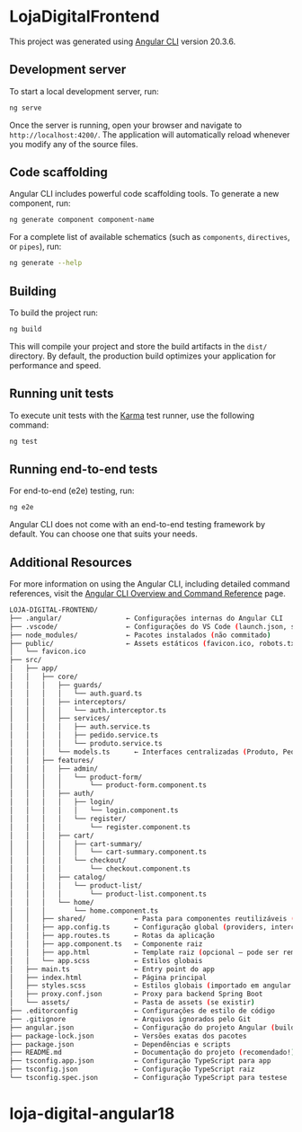 # LojaDigitalFrontend

This project was generated using [Angular CLI](https://github.com/angular/angular-cli) version 20.3.6.

## Development server

To start a local development server, run:

```bash
ng serve
```

Once the server is running, open your browser and navigate to `http://localhost:4200/`. The application will automatically reload whenever you modify any of the source files.

## Code scaffolding

Angular CLI includes powerful code scaffolding tools. To generate a new component, run:

```bash
ng generate component component-name
```

For a complete list of available schematics (such as `components`, `directives`, or `pipes`), run:

```bash
ng generate --help
```

## Building

To build the project run:

```bash
ng build
```

This will compile your project and store the build artifacts in the `dist/` directory. By default, the production build optimizes your application for performance and speed.

## Running unit tests

To execute unit tests with the [Karma](https://karma-runner.github.io) test runner, use the following command:

```bash
ng test
```

## Running end-to-end tests

For end-to-end (e2e) testing, run:

```bash
ng e2e
```

Angular CLI does not come with an end-to-end testing framework by default. You can choose one that suits your needs.

## Additional Resources

For more information on using the Angular CLI, including detailed command references, visit the [Angular CLI Overview and Command Reference](https://angular.dev/tools/cli) page.


```bash
LOJA-DIGITAL-FRONTEND/
├── .angular/                ← Configurações internas do Angular CLI
├── .vscode/                 ← Configurações do VS Code (launch.json, settings.json)
├── node_modules/            ← Pacotes instalados (não commitado)
├── public/                  ← Assets estáticos (favicon.ico, robots.txt, etc.)
│   └── favicon.ico
├── src/
│   ├── app/
│   │   ├── core/
│   │   │   ├── guards/
│   │   │   │   └── auth.guard.ts
│   │   │   ├── interceptors/
│   │   │   │   └── auth.interceptor.ts
│   │   │   ├── services/
│   │   │   │   ├── auth.service.ts
│   │   │   │   ├── pedido.service.ts
│   │   │   │   └── produto.service.ts
│   │   │   └── models.ts      ← Interfaces centralizadas (Produto, Pedido, etc.)
│   │   ├── features/
│   │   │   ├── admin/
│   │   │   │   └── product-form/
│   │   │   │       └── product-form.component.ts
│   │   │   ├── auth/
│   │   │   │   ├── login/
│   │   │   │   │   └── login.component.ts
│   │   │   │   └── register/
│   │   │   │       └── register.component.ts
│   │   │   ├── cart/
│   │   │   │   ├── cart-summary/
│   │   │   │   │   └── cart-summary.component.ts
│   │   │   │   └── checkout/
│   │   │   │       └── checkout.component.ts
│   │   │   ├── catalog/
│   │   │   │   └── product-list/
│   │   │   │       └── product-list.component.ts
│   │   │   └── home/
│   │   │       └── home.component.ts
│   │   ├── shared/            ← Pasta para componentes reutilizáveis (vazia por enquanto)
│   │   ├── app.config.ts      ← Configuração global (providers, interceptors)
│   │   ├── app.routes.ts      ← Rotas da aplicação
│   │   ├── app.component.ts   ← Componente raiz
│   │   ├── app.html           ← Template raiz (opcional — pode ser removido)
│   │   └── app.scss           ← Estilos globais
│   ├── main.ts                ← Entry point do app
│   ├── index.html             ← Página principal
│   ├── styles.scss            ← Estilos globais (importado em angular.json)
│   ├── proxy.conf.json        ← Proxy para backend Spring Boot
│   └── assets/                ← Pasta de assets (se existir)
├── .editorconfig              ← Configurações de estilo de código
├── .gitignore                 ← Arquivos ignorados pelo Git
├── angular.json               ← Configuração do projeto Angular (build, serve, test)
├── package-lock.json          ← Versões exatas dos pacotes
├── package.json               ← Dependências e scripts
├── README.md                  ← Documentação do projeto (recomendado!)
├── tsconfig.app.json          ← Configuração TypeScript para app
├── tsconfig.json              ← Configuração TypeScript raiz
└── tsconfig.spec.json         ← Configuração TypeScript para testese
```
# loja-digital-angular18

